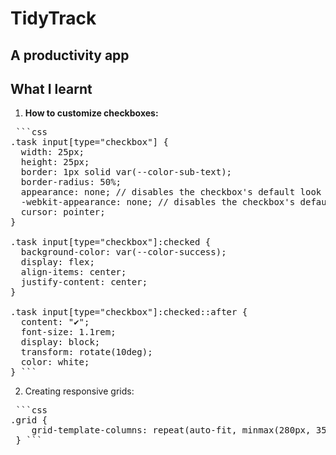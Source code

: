 # TidyTrack

## A productivity app

## What I learnt

1. **How to customize checkboxes:**

<pre> ```css
.task input[type="checkbox"] {
  width: 25px;
  height: 25px;
  border: 1px solid var(--color-sub-text);
  border-radius: 50%;
  appearance: none; // disables the checkbox's default look
  -webkit-appearance: none; // disables the checkbox's default look
  cursor: pointer;
}

.task input[type="checkbox"]:checked {
  background-color: var(--color-success);
  display: flex;
  align-items: center;
  justify-content: center;
}

.task input[type="checkbox"]:checked::after {
  content: "✔";
  font-size: 1.1rem;
  display: block;
  transform: rotate(10deg);
  color: white;
} ``` </pre>

2. Creating responsive grids:

<pre> ```css
.grid {
    grid-template-columns: repeat(auto-fit, minmax(280px, 350px));
 } ``` </pre>

 
